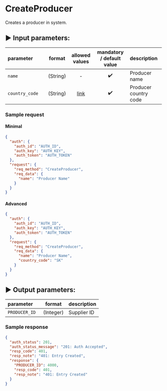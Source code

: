 # CreateProducer

Creates a producer in system.

## :arrow_forward: Input parameters:

| parameter      |     |  format  |              allowed values              | mandatory / default value | description           |
|:---------------|:----|:--------:|:----------------------------------------:|:-------------------------:|:----------------------|
| `name`         |     | (String) |                    -                     |    :heavy_check_mark:     | Producer name         |
| `country_code` |     | (String) | [link](../../code-lists/country-list.md) |    :heavy_check_mark:     | Producer country code |

### Sample request

#### Minimal

```json
{
  "auth": {
    "auth_id": "AUTH_ID",
    "auth_key": "AUTH_KEY",
    "auth_token": "AUTH_TOKEN"
  },
  "request": {
    "req_method": "CreateProducer",
    "req_data": {
      "name": "Producer Name"
    }
  }
}
```

#### Advanced

```json
{
  "auth": {
    "auth_id": "AUTH_ID",
    "auth_key": "AUTH_KEY",
    "auth_token": "AUTH_TOKEN"
  },
  "request": {
    "req_method": "CreateProducer",
    "req_data": {
      "name": "Producer Name",
      "country_code": "SK"
    }
  }
}
```

## :arrow_forward: Output parameters:

| parameter      |  format   | description |
|:---------------|:---------:|:------------|
| `PRODUCER_ID ` | (Integer) | Supplier ID |

### Sample response

```json
{
  "auth_status": 201,
  "auth_status_message": "201: Auth Accepted",
  "resp_code": 401,
  "resp_note": "401: Entry Created",
  "response": {
    "PRODUCER_ID": 4000,
    "resp_code": 401,
    "resp_note": "401: Entry Created"
  }
}
```